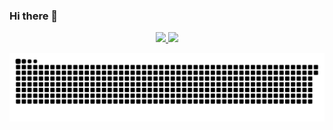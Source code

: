 ### Hi there 👋

<div align="center">
  <a href="https://github.com/soufian3raki">
  <img height="180em" src="https://github-readme-stats.vercel.app/api?username=soufian3raki&show_icons=true&theme=dracula&include_all_commits=true&count_private=true"/>
  <img height="180em" src="https://github-readme-stats.vercel.app/api/top-langs/?username=soufian3raki&layout=compact&langs_count=7&theme=dracula"/>
</div>

![](https://github.com/soufian3raki/soufian3raki/blob/main/github-contribution-grid-snake.svg)

